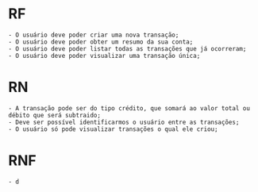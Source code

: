 # RF
    - O usuário deve poder criar uma nova transação;
    - O usuário deve poder obter um resumo da sua conta;
    - O usuário deve poder listar todas as transações que já ocorreram;
    - O usuário deve poder visualizar uma transação única;

# RN
    - A transação pode ser do tipo crédito, que somará ao valor total ou débito que será subtraido;
    - Deve ser possível identificarmos o usuário entre as transações;
    - O usuário só pode visualizar transações o qual ele criou;

# RNF
    - d